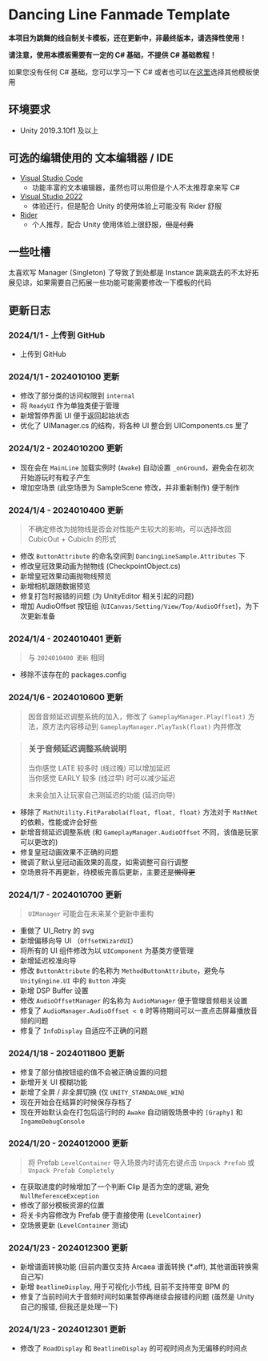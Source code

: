 # Dancing Line Fanmade Template

__本项目为跳舞的线自制关卡模板，还在更新中，非最终版本，请选择性使用！__

__请注意，使用本模板需要有一定的 C# 基础，不提供 C# 基础教程！__

如果您没有任何 C# 基础，您可以学习一下 C# 或者也可以在[这里](https://chinadlrs.com/developer/)选择其他模板使用

## 环境要求

- Unity 2019.3.10f1 及以上

## 可选的编辑使用的 文本编辑器 / IDE

- [Visual Studio Code](https://code.visualstudio.com/)
  - 功能丰富的文本编辑器，虽然也可以用但是个人不太推荐拿来写 C#
- [Visual Studio 2022](https://visualstudio.microsoft.com/)
  - 体验还行，但是配合 Unity 的使用体验上可能没有 Rider 舒服
- [Rider](https://www.jetbrains.com/rider/)
  - 个人推荐，配合 Unity 使用体验上很舒服，~~但是付费~~

## 一些吐槽

太喜欢写 Manager (Singleton) 了导致了到处都是 Instance 跳来跳去的不太好拓展见谅，如果需要自己拓展一些功能可能需要修改一下模板的代码

## 更新日志

### 2024/1/1 - 上传到 GitHub
- 上传到 GitHub

### 2024/1/1 - 2024010100 更新
- 修改了部分类的访问权限到 `internal`
- 将 `ReadyUI` 作为单独类便于管理
- 新增暂停界面 UI 便于返回起始状态
- 优化了 UIManager.cs 的结构，将各种 UI 整合到 UIComponents.cs 里了

### 2024/1/2 - 2024010200 更新
- 现在会在 `MainLine` 加载实例时 (`Awake`) 自动设置 `_onGround`，避免会在初次开始游玩时有粒子产生 
- 增加空场景 (此空场景为 SampleScene 修改，并非重新制作) 便于制作

### 2024/1/4 - 2024010400 更新
> 不确定修改为抛物线是否会对性能产生较大的影响，可以选择改回 CubicOut + CubicIn 的形式
- 修改 `ButtonAttribute` 的命名空间到 `DancingLineSample.Attributes` 下
- 修改皇冠效果动画为抛物线 (CheckpointObject.cs)
- 新增皇冠效果动画抛物线预览
- 新增相机跟随数据预览
- 修复打包时报错的问题 (为 UnityEditor 相关引起的问题)
- 增加 AudioOffset 按钮组 (`UICanvas/Setting/View/Top/AudioOffset`)，为下次更新准备

### 2024/1/4 - 2024010401 更新
> 与 `2024010400 更新` 相同
- 移除不该存在的 packages.config

### 2024/1/6 - 2024010600 更新
> 因音音频延迟调整系统的加入，修改了 `GameplayManager.Play(float)` 方法，原方法内容移动到 `GameplayManager.PlayTask(float)` 内并修改

> ### 关于音频延迟调整系统说明  
> 当你感觉 LATE 较多时 (线过晚) 可以增加延迟  
> 当你感觉 EARLY 较多 (线过早) 时可以减少延迟
> 
> 未来会加入让玩家自己测延迟的功能 (延迟向导)

- 移除了 `MathUtility.FitParabola(float, float, float)` 方法对于 `MathNet` 的依赖，性能或许会好些
- 新增音频延迟调整系统 (和 `GameplayManager.AudioOffset` 不同，该值是玩家可以更改的)
- 修复皇冠动画效果不正确的问题
- 微调了默认皇冠动画效果的高度，如需调整可自行调整
- 空场景将不再更新，待模板完善后更新，主要还是~~懒得更~~

### 2024/1/7 - 2024010700 更新
> `UIManager` 可能会在未来某个更新中重构
- 重做了 UI_Retry 的 svg
- 新增偏移向导 UI （`OffsetWizardUI`）
- 将所有的 UI 组件修改为以 `UIComponent` 为基类方便管理
- 新增延迟校准向导
- 修改 `ButtonAttribute` 的名称为 `MethodButtonAttribute`，避免与 `UnityEngine.UI` 中的 `Button` 冲突
- 新增 DSP Buffer 设置
- 修改 `AudioOffsetManager` 的名称为 `AudioManager` 便于管理音频相关设置
- 修复了 `AudioManager.AudioOffset < 0` 时等待期间可以一直点击屏幕播放音频的问题
- 修复了 `InfoDisplay` 自适应不正确的问题

### 2024/1/18 - 2024011800 更新
- 修复了部分值按钮组的值不会被正确设置的问题
- 新增开关 UI 模糊功能
- 新增了全屏 / 非全屏切换 (仅 `UNITY_STANDALONE_WIN`)
- 现在开始会在结算的时候保存存档了
- 现在开始默认会在打包后运行时的 `Awake` 自动销毁场景中的 `[Graphy]` 和 `IngameDebugConsole`

### 2024/1/20 - 2024012000 更新
> 将 Prefab `LevelContainer` 导入场景内时请先右键点击 `Unpack Prefab` 或 `Unpack Prefab Completely`
- 在获取进度的时候增加了一个判断 Clip 是否为空的逻辑, 避免 `NullReferenceException`
- 修改了部分模板资源的位置
- 将关卡内容修改为 Prefab 便于直接使用 (`LevelContainer`)
- 空场景更新 (`LevelContainer` 测试)

### 2024/1/23 - 2024012300 更新
- 新增谱面转换功能 (目前内置仅支持 Arcaea 谱面转换 (*.aff), 其他谱面转换需自己写)
- 新增 `BeatlineDisplay`, 用于可视化小节线, 目前不支持带变 BPM 的
- 修复了当前时间大于音频时间时如果暂停再继续会报错的问题 (虽然是 Unity 自己的报错, 但我还是处理一下)

### 2024/1/23 - 2024012301 更新
- 修改了 `RoadDisplay` 和 `BeatlineDisplay` 的可视时间点为无偏移的时间点